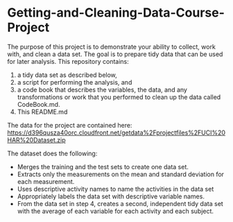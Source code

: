 # Getting-and-Cleaning-Data-Course-Project
The purpose of this project is to demonstrate your ability to collect, work with, and clean a data set. 
The goal is to prepare tidy data that can be used for later analysis. 
This repository contains: 
1) a tidy data set as described below, 
2) a script for performing the analysis, and 
3) a code book that describes the variables, the data, and any transformations or work that you performed to clean up the data called CodeBook.md. 
4) This README.md 

The data for the project are contained here: 
https://d396qusza40orc.cloudfront.net/getdata%2Fprojectfiles%2FUCI%20HAR%20Dataset.zip 


The dataset does the following:  
* Merges the training and the test sets to create one data set.
* Extracts only the measurements on the mean and standard deviation for each measurement. 
* Uses descriptive activity names to name the activities in the data set
* Appropriately labels the data set with descriptive variable names. 
* From the data set in step 4, creates a second, independent tidy data set with the average of each variable for each activity and each subject.
